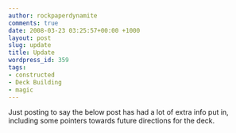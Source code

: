 ```yaml
---
author: rockpaperdynamite
comments: true
date: 2008-03-23 03:25:57+00:00 +1000
layout: post
slug: update
title: Update
wordpress_id: 359
tags:
- constructed
- Deck Building
- magic
---
```


Just posting to say the below post has had a lot of extra info put in, including some pointers towards future directions for the deck.
